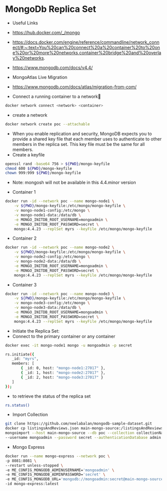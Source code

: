 # MongoDb Replica Set

- Useful Links
- https://hub.docker.com/_/mongo
- https://docs.docker.com/engine/reference/commandline/network_connect/#:~:text=You%20can%20connect%20a%20container%20to%20one%20or%20more%20networks,container%20bridge%20and%20overlay%20networks.
- https://www.mongodb.com/docs/v4.4/

- MongoAtlas Live Migration
- https://www.mongodb.com/docs/atlas/migration-from-com/


- Connect a running container to a network🔗
```bash
docker network connect <network> <container>
```

- create a network
```bash
docker network create poc --attachable
```

- When you enable replication and security, MongoDB expects you to provide a shared key file that each member uses to authenticate to other members in the replica set. This key file must be the same for all members.
- Create a keyfile
```bash
openssl rand -base64 756 > ${PWD}/mongo-keyfile
chmod 600 ${PWD}/mongo-keyfile
chown 999:999 ${PWD}/mongo-keyfile
```


- Note: mongosh will not be available in this 4.4.minor version

- Container 1
```bash
docker run -id --network poc --name mongo-node1 \
    -v ${PWD}/mongo-keyfile:/etc/mongo/mongo-keyfile \
    -v mongo-node1-config:/etc/mongo \
    -v mongo-node1-data:/data/db \
    -e MONGO_INITDB_ROOT_USERNAME=mongoadmin \
    -e MONGO_INITDB_ROOT_PASSWORD=secret \
    mongo:4.4.23 --replSet myrs --keyFile /etc/mongo/mongo-keyfile
```

- Container 2
```bash
docker run -id --network poc --name mongo-node2 \
    -v ${PWD}/mongo-keyfile:/etc/mongo/mongo-keyfile \
    -v mongo-node2-config:/etc/mongo \
	-v mongo-node2-data:/data/db \
	-e MONGO_INITDB_ROOT_USERNAME=mongoadmin \
	-e MONGO_INITDB_ROOT_PASSWORD=secret \
	mongo:4.4.23 --replSet myrs --keyFile /etc/mongo/mongo-keyfile
```

- Container 3
```bash
docker run -id --network poc --name mongo-node3 \
    -v ${PWD}/mongo-keyfile:/etc/mongo/mongo-keyfile \
    -v mongo-node3-config:/etc/mongo \
	-v mongo-node3-data:/data/db \
	-e MONGO_INITDB_ROOT_USERNAME=mongoadmin \
	-e MONGO_INITDB_ROOT_PASSWORD=secret \
	mongo:4.4.23 --replSet myrs --keyFile /etc/mongo/mongo-keyfile
```

- Initiate the Replica Set:
- Connect to the primary container or any container
```bash
docker exec -it mongo-node1 mongo -u mongoadmin -p secret
```

```bash
rs.initiate({
   _id: "myrs",
   members: [
       { _id: 0, host: "mongo-node1:27017" },
       { _id: 1, host: "mongo-node2:27017" },
       { _id: 2, host: "mongo-node3:27017" }
   ]
});
```
- to retrieve the status of the replica set
```bash
rs.status() 
```

- Import Collection
```bash
git clone https://github.com/neelabalan/mongodb-sample-dataset.git
docker cp listingsAndReviews.json main-mongo-source:/listingsAndReviews.json
mongoimport --host main-mongo-source --db poc --collection collectionName --file listingsAndReviews.json \
--username mongoadmin --password secret --authenticationDatabase admin
```

- Mongo Express
```bash
docker run --name mongo-express --network poc \
-p 8081:8081 \
--restart unless-stopped \
-e ME_CONFIG_MONGODB_ADMINUSERNAME='mongoadmin' \
-e ME_CONFIG_MONGODB_ADMINPASSWORD='secret' \
-e ME_CONFIG_MONGODB_URL='mongodb://mongoadmin:secret@main-mongo-source:27017/' \
-id mongo-express:latest
```
